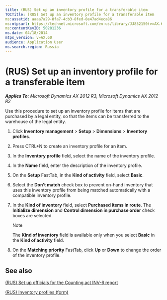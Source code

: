 ```yaml
---
title: (RUS) Set up an inventory profile for a transferable item
TOCTitle: (RUS) Set up an inventory profile for a transferable item
ms:assetid: aaaa7a29-8fa7-4cb3-8fed-8e47ad4eca86
ms:mtpsurl: https://technet.microsoft.com/en-us/library/JJ852150(v=AX.60)
ms:contentKeyID: 50281236
ms.date: 04/18/2014
mtps_version: v=AX.60
audience: Application User
ms.search.region: Russia
---
```


# (RUS) Set up an inventory profile for a transferable item 


_**Applies To:** Microsoft Dynamics AX 2012 R3, Microsoft Dynamics AX 2012 R2_

Use this procedure to set up an inventory profile for items that are purchased by a legal entity, so that the items can be transferred to the warehouse of the legal entity.

1.  Click **Inventory management** \> **Setup** \> **Dimensions** \> **Inventory profiles**.

2.  Press CTRL+N to create an inventory profile for an item.

3.  In the **Inventory profile** field, select the name of the inventory profile.

4.  In the **Name** field, enter the description of the inventory profile.

5.  On the **Setup** FastTab, in the **Kind of activity** field, select **Basic**.

6.  Select the **Don’t match** check box to prevent on-hand inventory that uses this inventory profile from being matched automatically with a compatible inventory profile.

7.  In the **Kind of inventory** field, select **Purchased items in route**. The **Initialize dimension** and **Control dimension in purchase order** check boxes are selected.
    

    > [!NOTE]
    > <P>The <STRONG>Kind of inventory</STRONG> field is available only when you select <STRONG>Basic</STRONG> in the <STRONG>Kind of activity</STRONG> field.</P>



8.  On the **Matching priority** FastTab, click **Up** or **Down** to change the order of the inventory profile.

## See also

[(RUS) Set up officials for the Counting act INV-6 report](rus-set-up-officials-for-the-counting-act-inv-6-report.md)

[(RUS) Inventory profiles (form)](https://technet.microsoft.com/en-us/library/jj733188\(v=ax.60\))

  


